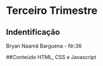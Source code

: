 # Terceiro Trimestre

## Indentificação
Bryan Naamã Barguena - Nr:36

##Conteúdo
HTML, CSS e Javascript
